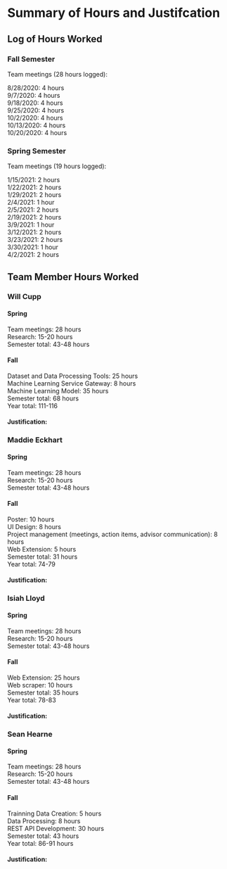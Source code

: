 # Summary of Hours and Justifcation

## Log of Hours Worked
### Fall Semester
Team meetings (28 hours logged):

8/28/2020: 4 hours  
9/7/2020: 4 hours  
9/18/2020: 4 hours  
9/25/2020: 4 hours  
10/2/2020: 4 hours  
10/13/2020: 4 hours  
10/20/2020: 4 hours  

### Spring Semester
Team meetings (19 hours logged):

1/15/2021: 2 hours  
1/22/2021: 2 hours  
1/29/2021: 2 hours  
2/4/2021: 1 hour  
2/5/2021: 2 hours  
2/19/2021: 2 hours  
3/9/2021: 1 hour  
3/12/2021: 2 hours   
3/23/2021: 2 hours   
3/30/2021: 1 hour   
4/2/2021: 2 hours   

## Team Member Hours Worked
### Will Cupp  
#### Spring
Team meetings: 28 hours  
Research: 15-20 hours  
Semester total: 43-48 hours  
#### Fall  
Dataset and Data Processing Tools: 25 hours  
Machine Learning Service Gateway: 8 hours  
Machine Learning Model: 35 hours  
Semester total: 68 hours  
Year total:  111-116  
#### Justification:  

### Maddie Eckhart
#### Spring
Team meetings: 28 hours  
Research: 15-20 hours  
Semester total: 43-48 hours  
#### Fall  
Poster: 10 hours  
UI Design: 8 hours  
Project management (meetings, action items, advisor communication): 8 hours  
Web Extension: 5 hours  
Semester total: 31 hours  
Year total:  74-79  
#### Justification:  

### Isiah Lloyd
#### Spring
Team meetings: 28 hours  
Research: 15-20 hours  
Semester total: 43-48 hours  
#### Fall  
Web Extension: 25 hours  
Web scraper: 10 hours  
Semester total: 35 hours  
Year total:  78-83  
#### Justification:  

### Sean Hearne
#### Spring
Team meetings: 28 hours  
Research: 15-20 hours  
Semester total: 43-48 hours  
#### Fall  
Trainning Data Creation: 5 hours  
Data Processing: 8 hours  
REST API Development: 30 hours  
Semester total: 43 hours  
Year total:  86-91 hours
#### Justification:  
